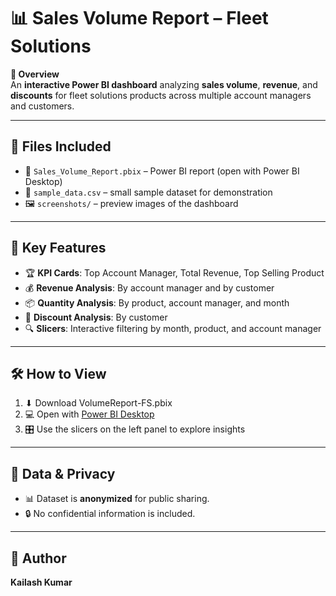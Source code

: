# 📊 Sales Volume Report – Fleet Solutions

**📌 Overview**  
An **interactive Power BI dashboard** analyzing **sales volume**, **revenue**, and **discounts** for fleet solutions products across multiple account managers and customers.

---

## 📂 Files Included
- 📁 `Sales_Volume_Report.pbix` – Power BI report (open with Power BI Desktop)
- 📄 `sample_data.csv` – small sample dataset for demonstration
- 🖼 `screenshots/` – preview images of the dashboard

---

## 🚀 Key Features
- 🏆 **KPI Cards**: Top Account Manager, Total Revenue, Top Selling Product  
- 💰 **Revenue Analysis**: By account manager and by customer  
- 📦 **Quantity Analysis**: By product, account manager, and month  
- 🎯 **Discount Analysis**: By customer  
- 🔍 **Slicers**: Interactive filtering by month, product, and account manager  

---

## 🛠 How to View
1. ⬇ Download VolumeReport-FS.pbix
2. 💻 Open with [Power BI Desktop](https://powerbi.microsoft.com/desktop/)
3. 🎛 Use the slicers on the left panel to explore insights

---

## 🔐 Data & Privacy
- 📊 Dataset is **anonymized** for public sharing.  
- 🔒 No confidential information is included.

---

## 👤 Author
**Kailash Kumar**

